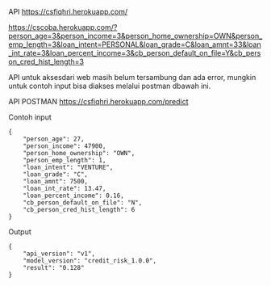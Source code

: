 API https://csfiqhri.herokuapp.com/


https://cscoba.herokuapp.com/?person_age=3&person_income=3&person_home_ownership=OWN&person_emp_length=3&loan_intent=PERSONAL&loan_grade=C&loan_amnt=33&loan_int_rate=3&loan_percent_income=3&cb_person_default_on_file=Y&cb_person_cred_hist_length=3

API untuk aksesdari web masih belum tersambung dan ada error, mungkin untuk contoh  input bisa diakses melalui postman dbawah ini.

API POSTMAN https://csfiqhri.herokuapp.com/predict


Contoh input
```
{
    "person_age": 27,
    "person_income": 47900,
    "person_home_ownership": "OWN",
    "person_emp_length": 1,
    "loan_intent": "VENTURE",
    "loan_grade": "C",
    "loan_amnt": 7500,
    "loan_int_rate": 13.47,
    "loan_percent_income": 0.16,
    "cb_person_default_on_file": "N",
    "cb_person_cred_hist_length": 6
}
```

Output
```
{
    "api_version": "v1",
    "model_version": "credit_risk_1.0.0",
    "result": "0.128"
}
```


